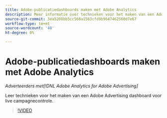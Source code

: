 ```yaml
---
title: Adobe-publicatiedashboards maken met Adobe Analytics
description: Meer informatie over technieken voor het maken van een Adobe-publicatiedashboard voor live campagnecontrole
source-git-commit: 3ea5208bb5cc560a1563cfd9b9647462560d7e67
workflow-type: tm+mt
source-wordcount: '40'
ht-degree: 0%

---
```


# Adobe-publicatiedashboards maken met Adobe Analytics

*Adverteerders met[!DNL Adobe Analytics for Adobe Advertising]*

Leer technieken voor het maken van een Adobe Advertising dashboard voor live campagnecontrole.

>[!VIDEO](https://video.tv.adobe.com/v/33922)
